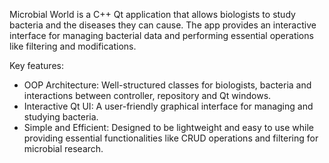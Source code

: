 Microbial World is a C++ Qt application that allows biologists to study bacteria and the diseases they can cause. The app provides an interactive interface for managing bacterial data and performing essential operations like filtering and modifications.

Key features:
  - OOP Architecture: Well-structured classes for biologists, bacteria and interactions between controller, repository and Qt windows.
  - Interactive Qt UI: A user-friendly graphical interface for managing and studying bacteria.
  - Simple and Efficient: Designed to be lightweight and easy to use while providing essential functionalities like CRUD operations and filtering for microbial research.
